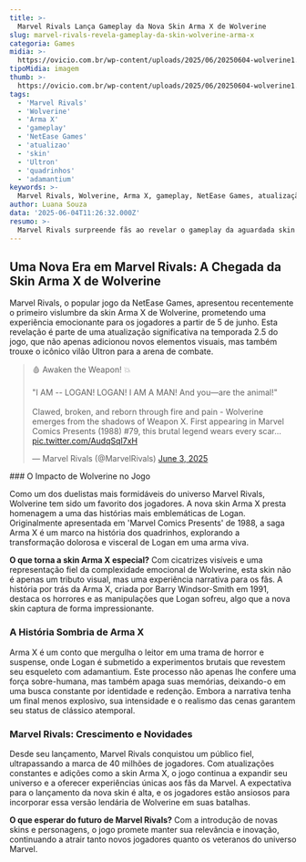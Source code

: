 ```yaml
---
title: >-
  Marvel Rivals Lança Gameplay da Nova Skin Arma X de Wolverine
slug: marvel-rivals-revela-gameplay-da-skin-wolverine-arma-x
categoria: Games
midia: >-
  https://ovicio.com.br/wp-content/uploads/2025/06/20250604-wolverine1.webp
tipoMidia: imagem
thumb: >-
  https://ovicio.com.br/wp-content/uploads/2025/06/20250604-wolverine1.webp
tags:
  - 'Marvel Rivals'
  - 'Wolverine'
  - 'Arma X'
  - 'gameplay'
  - 'NetEase Games'
  - 'atualizao'
  - 'skin'
  - 'Ultron'
  - 'quadrinhos'
  - 'adamantium'
keywords: >-
  Marvel Rivals, Wolverine, Arma X, gameplay, NetEase Games, atualização, skin, Ultron, quadrinhos, adamantium
author: Luana Souza
data: '2025-06-04T11:26:32.000Z'
resumo: >-
  Marvel Rivals surpreende fãs ao revelar o gameplay da aguardada skin Arma X de Wolverine, disponível a partir de 5 de junho. O jogo continua a expandir seu universo com atualizações emocionantes.
---
```


## Uma Nova Era em Marvel Rivals: A Chegada da Skin Arma X de Wolverine

Marvel Rivals, o popular jogo da NetEase Games, apresentou recentemente o primeiro vislumbre da skin Arma X de Wolverine, prometendo uma experiência emocionante para os jogadores a partir de 5 de junho. Esta revelação é parte de uma atualização significativa na temporada 2.5 do jogo, que não apenas adicionou novos elementos visuais, mas também trouxe o icônico vilão Ultron para a arena de combate.

<blockquote class="twitter-tweet"><p lang="en" dir="ltr">🩸 Awaken the Weapon! 💥<br> <br>&quot;I AM -- LOGAN! LOGAN! I AM A MAN! And you—are the animal!&quot;<br> <br>Clawed, broken, and reborn through fire and pain - Wolverine emerges from the shadows of Weapon X. First appearing in Marvel Comics Presents (1988) #79, this brutal legend wears every scar… <a href="https://t.co/AudqSqI7xH">pic.twitter.com/AudqSqI7xH</a></p>&mdash; Marvel Rivals (@MarvelRivals) <a href="https://twitter.com/MarvelRivals/status/1929915980236402694?ref_src=twsrc%5Etfw">June 3, 2025</a></blockquote>
### O Impacto de Wolverine no Jogo

Como um dos duelistas mais formidáveis do universo Marvel Rivals, Wolverine tem sido um favorito dos jogadores. A nova skin Arma X presta homenagem a uma das histórias mais emblemáticas de Logan. Originalmente apresentada em 'Marvel Comics Presents' de 1988, a saga Arma X é um marco na história dos quadrinhos, explorando a transformação dolorosa e visceral de Logan em uma arma viva.

**O que torna a skin Arma X especial?** Com cicatrizes visíveis e uma representação fiel da complexidade emocional de Wolverine, esta skin não é apenas um tributo visual, mas uma experiência narrativa para os fãs. A história por trás da Arma X, criada por Barry Windsor-Smith em 1991, destaca os horrores e as manipulações que Logan sofreu, algo que a nova skin captura de forma impressionante.

### A História Sombria de Arma X

Arma X é um conto que mergulha o leitor em uma trama de horror e suspense, onde Logan é submetido a experimentos brutais que revestem seu esqueleto com adamantium. Este processo não apenas lhe confere uma força sobre-humana, mas também apaga suas memórias, deixando-o em uma busca constante por identidade e redenção. Embora a narrativa tenha um final menos explosivo, sua intensidade e o realismo das cenas garantem seu status de clássico atemporal.

### Marvel Rivals: Crescimento e Novidades

Desde seu lançamento, Marvel Rivals conquistou um público fiel, ultrapassando a marca de 40 milhões de jogadores. Com atualizações constantes e adições como a skin Arma X, o jogo continua a expandir seu universo e a oferecer experiências únicas aos fãs da Marvel. A expectativa para o lançamento da nova skin é alta, e os jogadores estão ansiosos para incorporar essa versão lendária de Wolverine em suas batalhas.

**O que esperar do futuro de Marvel Rivals?** Com a introdução de novas skins e personagens, o jogo promete manter sua relevância e inovação, continuando a atrair tanto novos jogadores quanto os veteranos do universo Marvel.